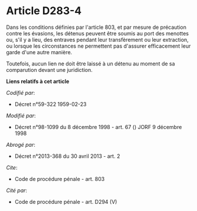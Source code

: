 # Article D283-4

Dans les conditions définies par l'article 803, et par mesure de précaution contre les évasions, les détenus peuvent être
soumis au port des menottes ou, s'il y a lieu, des entraves pendant leur transfèrement ou leur extraction, ou lorsque les
circonstances ne permettent pas d'assurer efficacement leur garde d'une autre manière.

Toutefois, aucun lien ne doit être laissé à un détenu au moment de sa comparution devant une juridiction.

**Liens relatifs à cet article**

_Codifié par_:

  - Décret n°59-322 1959-02-23

_Modifié par_:

  - Décret n°98-1099 du 8 décembre 1998 - art. 67 () JORF 9 décembre 1998

_Abrogé par_:

  - Décret n°2013-368 du 30 avril 2013 - art. 2

_Cite_:

  - Code de procédure pénale - art. 803

_Cité par_:

  - Code de procédure pénale - art. D294 (V)
